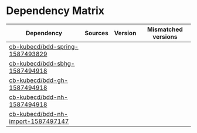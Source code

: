 # Dependency Matrix

Dependency | Sources | Version | Mismatched versions
---------- | ------- | ------- | -------------------
[cb-kubecd/bdd-spring-1587493829](https://github.com/cb-kubecd/bdd-spring-1587493829.git) |  | []() | 
[cb-kubecd/bdd-sbhg-1587494918](https://github.com/cb-kubecd/bdd-sbhg-1587494918.git) |  | []() | 
[cb-kubecd/bdd-gh-1587494918](https://github.com/cb-kubecd/bdd-gh-1587494918.git) |  | []() | 
[cb-kubecd/bdd-nh-1587494918](https://github.com/cb-kubecd/bdd-nh-1587494918.git) |  | []() | 
[cb-kubecd/bdd-nh-import-1587497147](https://github.com/cb-kubecd/bdd-nh-import-1587497147.git) |  | []() | 
